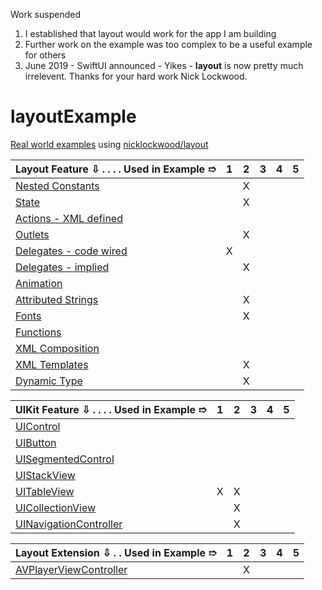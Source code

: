 [l01]: https://github.com/nicklockwood/layout#constants
[l02]: https://github.com/nicklockwood/layout#state
[l03]: https://github.com/nicklockwood/layout#actions
[l04]: https://github.com/nicklockwood/layout#outlets
[l05]: https://github.com/nicklockwood/layout#delegates
[l06]: https://github.com/nicklockwood/layout#animation
[l07]: https://github.com/nicklockwood/layout#attributed-strings
[l08]: https://github.com/nicklockwood/layout#fonts
[l09]: https://github.com/nicklockwood/layout#functions
[l10]: https://github.com/nicklockwood/layout#uicontrol
[l11]: https://github.com/nicklockwood/layout#uibutton
[l12]: https://github.com/nicklockwood/layout#uisegmentedcontrol
[l13]: https://github.com/nicklockwood/layout#uistackview
[l14]: https://github.com/nicklockwood/layout#uitableview
[l15]: https://github.com/nicklockwood/layout#uicollectionview
[l16]: https://github.com/nicklockwood/layout#uinavigationcontroller
[l17]: https://github.com/nicklockwood/layout#composition
[l18]: https://github.com/nicklockwood/layout#templates
[l19]: https://github.com/nicklockwood/layout#macros
[l20]: https://developer.apple.com/videos/play/wwdc2017/245
[l21]: https://github.com/nicklockwood/layout#uinavigationcontroller
[l22]: https://developer.apple.com/documentation/avkit/avplayerviewcontroller
[l23]: https://github.com/chh51/layoutExample/wiki
[l24]: https://github.com/nicklockwood/layout

Work suspended 
1) I established that layout would work for the app I am building
2) Further work on the example was too complex to be a useful example for others
3) June 2019 - SwiftUI announced - Yikes - **layout** is now pretty much irrelevent.  Thanks for your hard work Nick Lockwood.

# layoutExample
[Real world examples][l23] using [nicklockwood/layout][l24]

| Layout Feature ⇩ . . . . Used in Example ➱|  1   |  2  |  3  |  4  |  5  |
|:------------------------------------------|:----:|:---:|:---:|:---:|:---:|
|[Nested Constants][l01]                    |      |  X  |     |     |     |
|[State][l02]                               |      |  X  |     |     |     |
|[Actions - XML defined][l03]               |      |     |     |     |     |
|[Outlets][l04]                             |      |  X  |     |     |     |
|[Delegates - code wired][l05]              |  X   |     |     |     |     |
|[Delegates - implied][l05]                 |      |  X  |     |     |     |
|[Animation][l06]                           |      |     |     |     |     |
|[Attributed Strings][l07]                  |      |  X  |     |     |     |
|[Fonts][l08]                               |      |  X  |     |     |     |
|[Functions][l09]                           |      |     |     |     |     |
|[XML Composition][l17]                     |      |     |     |     |     |
|[XML Templates][l18]                       |      |  X  |     |     |     |
|[Dynamic Type][l20]                        |      |  X  |     |     |     |

| UIKit Feature ⇩ . . . . Used in Example ➱ |  1   |  2  |  3  |  4  |  5  |
|:------------------------------------------|:----:|:---:|:---:|:---:|:---:|
|[UIControl][l10]                           |      |     |     |     |     |
|[UIButton][l11]                            |      |     |     |     |     |
|[UISegmentedControl][l12]                  |      |     |     |     |     |
|[UIStackView][l13]                         |      |     |     |     |     |
|[UITableView][l14]                         |  X   |  X  |     |     |     |
|[UICollectionView][l15]                    |      |  X  |     |     |     |
|[UINavigationController][l21]              |      |  X  |     |     |     |

| Layout Extension ⇩ .  . Used in Example ➱ |  1   |  2  |  3  |  4  |  5  |
|:------------------------------------------|:----:|:---:|:---:|:---:|:---:|
|[AVPlayerViewController][l22]              |      |  X  |     |     |     |
